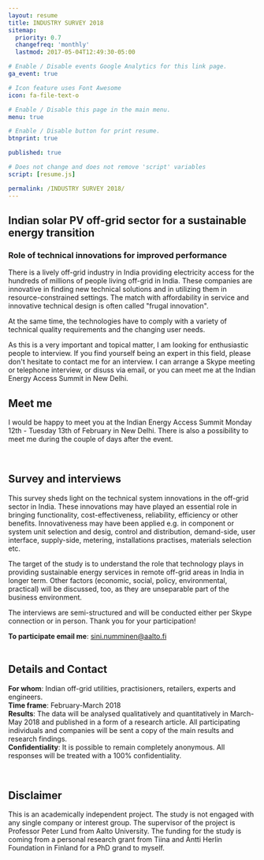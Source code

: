 ```yaml
---
layout: resume
title: INDUSTRY SURVEY 2018
sitemap:
  priority: 0.7
  changefreq: 'monthly'
  lastmod: 2017-05-04T12:49:30-05:00

# Enable / Disable events Google Analytics for this link page.
ga_event: true

# Icon feature uses Font Awesome
icon: fa-file-text-o

# Enable / Disable this page in the main menu.
menu: true

# Enable / Disable button for print resume.
btnprint: true

published: true

# Does not change and does not remove 'script' variables
script: [resume.js]

permalink: /INDUSTRY SURVEY 2018/
---
```


## Indian solar PV off-grid sector for a sustainable energy transition
<h3> Role of technical innovations for improved performance</h3>

There is a lively off-grid industry in India providing electricity access for the hundreds of millions of people living off-grid in India. These companies are innovative in finding new technical solutions and in utilizing them in resource-constrained settings. The match with affordability in service and innovative technical design is often called "frugal innovation".

At the same time, the technologies have to comply with a variety of technical quality requirements and the changing user needs.

As this is a very important and topical matter, I am looking for enthusiastic people to interview. If you find yourself being an expert in this field, please don't hesitate to contact me for an interview. I can arrange a Skype meeting or telephone interview, or disuss via email, or you can meet me at the Indian Energy Access Summit in New Delhi.

## Meet me 
I would be happy to meet you at the Indian Energy Access Summit Monday 12th - Tuesday 13th of February in New Delhi. There is also a possibility to meet me during the couple of days after the event.

<br>

## Survey and interviews

This survey sheds light on the technical system innovations in the off-grid sector in India. These innovations may have played an essential role in bringing functionality, cost-effectiveness, reliability, efficiency or other benefits. Innovativeness may have been applied e.g. in component or system unit selection and desig, control and distribution, demand-side, user interface, supply-side, metering, installations practises, materials selection etc.

The target of the study is to understand the role that technology plays in providing sustainable energy services in remote off-grid areas in India in longer term. Other factors (economic, social, policy, environmental, practical) will be discussed, too, as they are unseparable part of the business environment. 

The interviews are semi-structured and will be conducted either per Skype connection or in person. Thank you for your participation!

**To participate email me**: sini.numminen@aalto.fi<br>
<br>

## Details and Contact

**For whom**: Indian off-grid utilities, practisioners, retailers, experts and engineers. <br>
**Time frame**: February-March 2018<br>
**Results**: The data will be analysed qualitatively and quantitatively in March-May 2018 and published in a form of a research article. All participating individuals and companies will be sent a copy of the main results and research findings.<br>
**Confidentiality**: It is possible to remain completely anonymous. All responses will be treated with a 100% confidentiality.<br>

<br>

## Disclaimer
This is an academically independent project. The study is not engaged with any single company or interest group. The supervisor of the project is Professor Peter Lund from Aalto University. The funding for the study is coming from a personal research grant from Tiina and Antti Herlin Foundation in Finland for a PhD grand to myself. 
